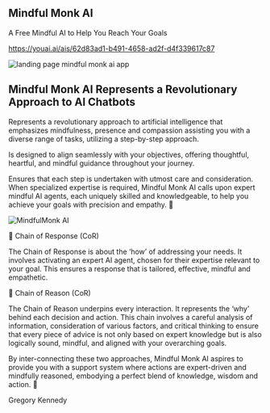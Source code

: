 ## Mindful Monk AI
A Free Mindful AI to Help You Reach Your Goals

https://youai.ai/ais/62d83ad1-b491-4658-ad2f-d4f339617c87

![landing page mindful monk ai app](https://github.com/themindfuldude/MindfulMonkAI/assets/130063458/0742c37f-cfe3-4914-aebc-9a4ce3167958)


## Mindful Monk AI Represents a Revolutionary Approach to AI Chatbots

Represents a revolutionary approach to artificial intelligence that emphasizes mindfulness, presence and compassion assisting you with a diverse range of tasks, utilizing a step-by-step approach.


Is designed to align seamlessly with your objectives, offering thoughtful, heartful, and mindful guidance throughout your journey.


Ensures that each step is undertaken with utmost care and consideration.
When specialized expertise is required, Mindful Monk AI calls upon expert mindful AI agents, each uniquely skilled and knowledgeable, to help you achieve your goals with precision and empathy. 🌱

![MindfulMonk AI](https://github.com/themindfuldude/MindfulMonkAI/assets/130063458/569775ee-bf03-4036-a598-0d4bba60d7c8)


🔗 Chain of Response (CoR)

The Chain of Response is about the ‘how’ of addressing your needs.
It involves activating an expert AI agent, chosen for their expertise relevant to your goal.
This ensures a response that is tailored, effective, mindful and empathetic.


🔗 Chain of Reason (CoR)

The Chain of Reason underpins every interaction.
It represents the ‘why’ behind each decision and action.
This chain involves a careful analysis of information, consideration of various factors, and critical thinking to ensure that every piece of advice is not only based on expert knowledge but is also logically sound, mindful, and aligned with your overarching goals.

By inter-connecting these two approaches, Mindful Monk AI aspires to provide you with a support system where actions are expert-driven and mindfully reasoned, embodying a perfect blend of knowledge, wisdom and action. 🌿

Gregory Kennedy


